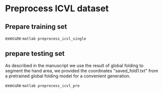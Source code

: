 # Preprocess ICVL dataset
## Prepare training set
execute ```matlab preprocess_icvl_single```
## prepare testing set
As described in the manuscript we use the result of global folding to segment the hand area, we provided the coordinates "saved_fold1.txt" from a pretrained global folding model for a convenient generation.

execute ```matlab preprocess_icvl_pre ```
